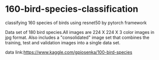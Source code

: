 # 160-bird-species-classification
classifying 160 species of birds using resnet50 by pytorch framework


Data set of 180 bird species.All images are 224 X 224 X 3 color images in jpg format. Also includes a "consolidated" image set that combines the training, test and validation images into a single data set.

data link:https://www.kaggle.com/gpiosenka/100-bird-species
